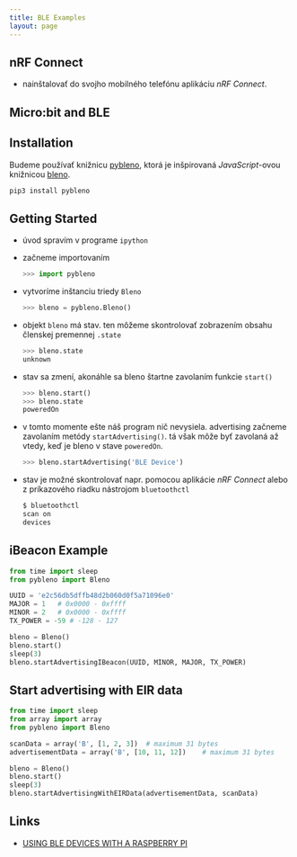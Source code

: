 ```yaml
---
title: BLE Examples
layout: page
---
```


## nRF Connect

* nainštalovať do svojho mobilného telefónu aplikáciu _nRF Connect_.

## Micro:bit and BLE


## Installation

Budeme používať knižnicu [pybleno](https://github.com/Adam-Langley/pybleno), ktorá je inšpirovaná _JavaScript_-ovou knižnicou [bleno](https://github.com/noble/bleno).

```bash
pip3 install pybleno
```


## Getting Started

* úvod spravím v programe `ipython`

* začneme importovaním
    ```python
    >>> import pybleno
    ```

* vytvoríme inštanciu triedy `Bleno`
    ```python
    >>> bleno = pybleno.Bleno()
    ```

* objekt `bleno` má stav. ten môžeme skontrolovať zobrazením obsahu členskej premennej `.state`
    ```python
    >>> bleno.state
    unknown
    ```

* stav sa zmení, akonáhle sa bleno štartne zavolaním funkcie `start()`
    ```python
    >>> bleno.start()
    >>> bleno.state
    poweredOn
    ```

* v tomto momente ešte náš program nič nevysiela. advertising začneme zavolaním metódy `startAdvertising()`. tá však môže byť zavolaná až vtedy, keď je bleno v stave `poweredOn`.
    ```python
    >>> bleno.startAdvertising('BLE Device')
    ```

* stav je možné skontrolovať napr. pomocou aplikácie _nRF Connect_ alebo z príkazového riadku nástrojom `bluetoothctl`
    ```bash
    $ bluetoothctl
    scan on
    devices
    ```

## iBeacon Example

```python
from time import sleep
from pybleno import Bleno

UUID = 'e2c56db5dffb48d2b060d0f5a71096e0'
MAJOR = 1   # 0x0000 - 0xffff
MINOR = 2   # 0x0000 - 0xffff
TX_POWER = -59 # -128 - 127

bleno = Bleno()
bleno.start()
sleep(3)
bleno.startAdvertisingIBeacon(UUID, MINOR, MAJOR, TX_POWER)
```


## Start advertising with EIR data 


```python
from time import sleep
from array import array
from pybleno import Bleno

scanData = array('B', [1, 2, 3])  # maximum 31 bytes
advertisementData = array('B', [10, 11, 12])    # maximum 31 bytes

bleno = Bleno()
bleno.start()
sleep(3)
bleno.startAdvertisingWithEIRData(advertisementData, scanData)
```


## Links

* [USING BLE DEVICES WITH A RASPBERRY PI](https://www.argenox.com/library/bluetooth-low-energy/using-raspberry-pi-ble/)
